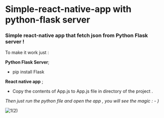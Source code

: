 # Simple-react-native-app with python-flask server

<h3>Simple react-native app that fetch json from Python Flask server !</h3>

To make it work just :

**Python Flask Server**; 
- pip install Flask

**React native app** ; 
- Copy the contents of App.js to App.js file in directory of the project .  

*Then just run the python file and open the app ,* 
  *you will see the magic : - )*





![1(2)](https://user-images.githubusercontent.com/54413533/63544632-4e0aaa00-c52e-11e9-816f-32bf8fed7983.jpg)

